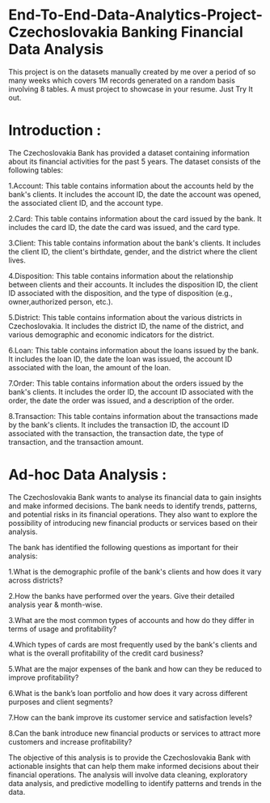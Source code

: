 # End-To-End-Data-Analytics-Project-Czechoslovakia Banking Financial Data Analysis
This project is on the datasets manually created by me over a period of so many weeks which covers 1M records generated on a random basis involving 8 tables. A must project to showcase in your resume. Just Try It out.
# Introduction :
The Czechoslovakia Bank has provided a dataset containing information about its financial activities for the past 5 years. The dataset consists of the following tables:

1.Account: This table contains information about the accounts held by the bank's clients. It includes the account ID, the date the account was opened, the associated client ID, and the account type.

2.Card: This table contains information about the card issued by the bank. It includes the card ID, the date the card was issued, and the card type.

3.Client: This table contains information about the bank's clients. It includes the client ID, the client's birthdate, gender, and the district where the client lives.

4.Disposition: This table contains information about the relationship between clients and their accounts. It includes the disposition ID, the client ID associated with the disposition, and the type of disposition (e.g., owner,authorized person, etc.).

5.District: This table contains information about the various districts in Czechoslovakia. It includes the district ID, the name of the district, and various demographic and economic indicators for the district.

6.Loan: This table contains information about the loans issued by the bank. It includes the loan ID, the date the loan was issued, the account ID associated with the loan, the amount of the loan.

7.Order: This table contains information about the orders issued by the bank's clients. It includes the order ID, the account ID associated with the order, the date the order was issued, and a description of the order.

8.Transaction: This table contains information about the transactions made by the bank's clients. It includes the transaction ID, the account ID associated with the transaction, the transaction date, the type of transaction, and the transaction amount.

# Ad-hoc Data Analysis :
The Czechoslovakia Bank wants to analyse its financial data to gain insights and make informed decisions. The bank needs to identify trends, patterns, and potential risks in its financial operations. They also want to explore the possibility of introducing new financial products or services based on their analysis.

The bank has identified the following questions as important for their analysis:

1.What is the demographic profile of the bank's clients and how does it vary across districts?

2.How the banks have performed over the years. Give their detailed analysis year & month-wise.

3.What are the most common types of accounts and how do they differ in terms of usage and profitability?

4.Which types of cards are most frequently used by the bank's clients and what is the overall profitability of the credit card business?

5.What are the major expenses of the bank and how can they be reduced to improve profitability?

6.What is the bank’s loan portfolio and how does it vary across different purposes and client segments?

7.How can the bank improve its customer service and satisfaction levels?

8.Can the bank introduce new financial products or services to attract more customers and increase profitability?

The objective of this analysis is to provide the Czechoslovakia Bank with actionable insights that can help them make informed decisions about their financial operations. The analysis will involve data cleaning, exploratory data analysis, and predictive modelling to identify patterns and trends in the data.

